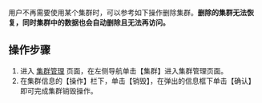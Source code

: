 用户不再需要使用某个集群时，可以参考如下操作删除集群。**删除的集群无法恢复，同时集群中的数据也会自动删除且无法再访问。**
## 操作步骤

1. 进入 [集群管理](https://sparkling.cloud.tencent.com) 页面，在左侧导航单击【集群】进入集群管理页面。
2. 在集群信息的【操作】栏下，单击【销毁】，在弹出的信息框下单击【确认】即可完成集群销毁操作。
